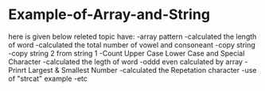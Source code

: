 # Example-of-Array-and-String
here is given below releted topic have:
-array pattern
-calculated the length of word
-calculated the total number of vowel and consoneant
-copy string
-copy string 2 from string 1
-Count Upper Case Lower Case and Special Character
-calculated the legth of word
-oddd even calculated by array
-Prinrt Largest & Smallest Number
-calculated the Repetation character
-use of "strcat" example
-etc





